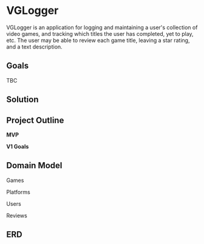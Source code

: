 # VGLogger

VGLogger is an application for logging and maintaining a user's collection of video games, and tracking which titles the user has completed, yet to play, etc.
The user may be able to review each game title, leaving a star rating, and a text description.

## Goals

TBC

## Solution

## Project Outline

**MVP**

**V1 Goals**

## Domain Model

Games

Platforms

Users

Reviews

## ERD 

